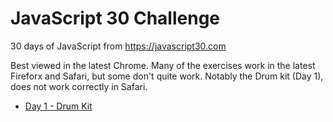 # JavaScript 30 Challenge

30 days of JavaScript from https://javascript30.com

Best viewed in the latest Chrome. Many of the exercises work in the latest
Fireforx and Safari, but some don't quite work.  Notably the Drum kit (Day 1),
does not work correctly in Safari.

- [Day 1 - Drum Kit](https://github.com/fullybaked/javascript30/tree/master/day1)


